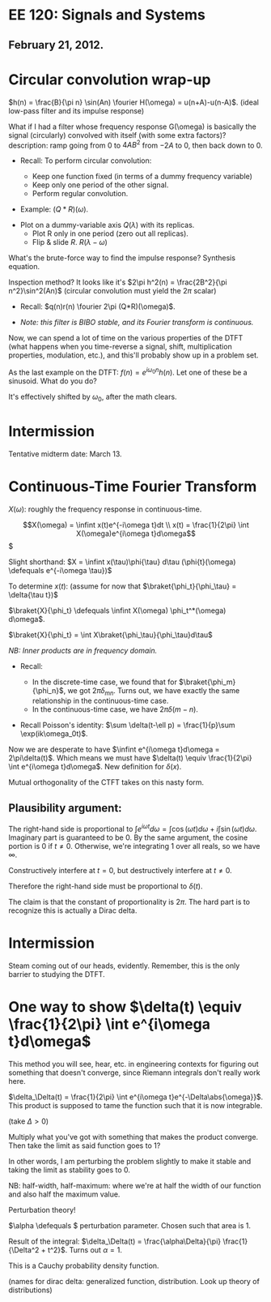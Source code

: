 EE 120: Signals and Systems
===========================
February 21, 2012.
-----------------

Circular convolution wrap-up
============================

$h(n) = \frac{B}{\pi n} \sin(An) \fourier H(\omega) = u(n+A)-u(n-A)$.
(ideal low-pass filter and its impulse response)

What if I had a filter whose frequency response G(\omega) is basically the
signal (circularly) convolved with itself (with some extra factors)?
description: ramp going from 0 to $4AB^2$ from $-2A$ to $0$, then back down
to $0$.

* Recall: To perform circular convolution:
  + Keep one function fixed (in terms of a dummy frequency variable)
  + Keep only one period of the other signal.
  + Perform regular convolution.

* Example: $(Q * R)(\omega)$.
+ Plot on a dummy-variable axis $Q(\lambda)$ with its replicas.
  + Plot R only in one period (zero out all replicas).
  + Flip \& slide $R$. $R(\lambda-\omega)$

What's the brute-force way to find the impulse response? Synthesis
equation.

Inspection method? It looks like it's $2\pi h^2(n) = \frac{2B^2}{\pi
n^2}\sin^2(An)$ (circular convolution must yield the $2\pi$ scalar)

* Recall: $q(n)r(n) \fourier 2\pi (Q*R)(\omega)$.

* _Note: this filter is BIBO stable, and its Fourier transform is
  continuous._

Now, we can spend a lot of time on the various properties of the DTFT (what
happens when you time-reverse a signal, shift, multiplication properties,
modulation, etc.), and this'll probably show up in a problem set.

As the last example on the DTFT: $f(n) = e^{i\omega_0n}h(n)$. Let one of
these be a sinusoid. What do you do?

It's effectively shifted by $\omega_0$, after the math clears.

Intermission
============
Tentative midterm date: March 13.

Continuous-Time Fourier Transform
=================================

$X(\omega)$: roughly the frequency response in continuous-time.

$$X(\omega) = \infint x(t)e^{-i\omega t}dt
\\ x(t) = \frac{1}{2\pi} \int X(\omega)e^{i\omega t}d\omega$$$

Slight shorthand: $X = \infint x(\tau)\phi{\tau} d\tau (\phi{t}(\omega)
\defequals e^{-i\omega \tau})$

To determine $x(t)$: (assume for now that $\braket{\phi_t}{\phi_\tau} =
\delta{\tau t})$

$\braket{X}{\phi_t} \defequals \infint X(\omega) \phi_t^*(\omega) d\omega$.

$\braket{X}{\phi_t} = \int X\braket{\phi_\tau}{\phi_\tau}d\tau$

_NB: Inner products are in frequency domain._

* Recall:
  + In the discrete-time case, we found that for $\braket{\phi_m}{\phi_n}$,
	we got $2\pi\delta_{mn}$. Turns out, we have exactly the same
	relationship in the continuous-time case.
  + In the continuous-time case, we have $2\pi\delta(m-n)$.

* Recall Poisson's identity: $\sum \delta(t-\ell p) = \frac{1}{p}\sum
  \exp(ik\omega_0t)$.

Now we are desperate to have $\infint e^{i\omega t}d\omega =
2\pi\delta(t)$. Which means we must have $\delta(t) \equiv \frac{1}{2\pi}
\int e^{i\omega t}d\omega$. New definition for $\delta(x)$.

Mutual orthogonality of the CTFT takes on this nasty form.

Plausibility argument:
----------------------

The right-hand side is proportional to $\int e^{i\omega t}d\omega = \int
\cos(\omega t)d\omega + i\int \sin(\omega t)d\omega$. Imaginary part is
guaranteed to be 0. By the same argument, the cosine portion is 0 if $t
\neq 0$. Otherwise, we're integrating 1 over all reals, so we have
$\infty$.

Constructively interfere at $t = 0$, but destructively interfere at $t \neq
0$.

Therefore the right-hand side must be proportional to $\delta(t)$.

The claim is that the constant of proportionality is $2\pi$. The hard part is
to recognize this is actually a Dirac delta.

Intermission
============
Steam coming out of our heads, evidently. Remember, this is the only
barrier to studying the DTFT.

One way to show $\delta(t) \equiv \frac{1}{2\pi} \int e^{i\omega t}d\omega$
==============================================================

This method you will see, hear, etc. in engineering contexts for figuring
out something that doesn't converge, since Riemann integrals don't really
work here.

$\delta_\Delta(t) = \frac{1}{2\pi} \int e^{i\omega t}e^{-\Delta\abs{\omega}}$. This
product is supposed to tame the function such that it is now integrable.

(take $\Delta > 0$)

Multiply what you've got with something that makes the product
converge. Then take the limit as said function goes to 1?

In other words, I am perturbing the problem slightly to make it stable and
taking the limit as stability goes to 0.

NB: half-width, half-maximum: where we're at half the width of our function
and also half the maximum value.

Perturbation theory!

$\alpha \defequals $ perturbation parameter. Chosen such that area is 1.

Result of the integral: $\delta_\Delta(t) = \frac{\alpha\Delta}{\pi}
\frac{1}{\Delta^2 + t^2}$. Turns out $\alpha=1$.

This is a Cauchy probability density function.

(names for dirac delta: generalized function, distribution. Look up theory
 of distributions)
